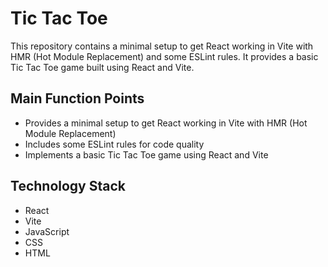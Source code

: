 
# Tic Tac Toe 

This repository contains a minimal setup to get React working in Vite with HMR (Hot Module Replacement) and some ESLint rules. It provides a basic Tic Tac Toe game built using React and Vite.


## Main Function Points
* Provides a minimal setup to get React working in Vite with HMR (Hot Module Replacement)
* Includes some ESLint rules for code quality
* Implements a basic Tic Tac Toe game using React and Vite
 
## Technology Stack
* React
* Vite
* JavaScript
* CSS
* HTML
